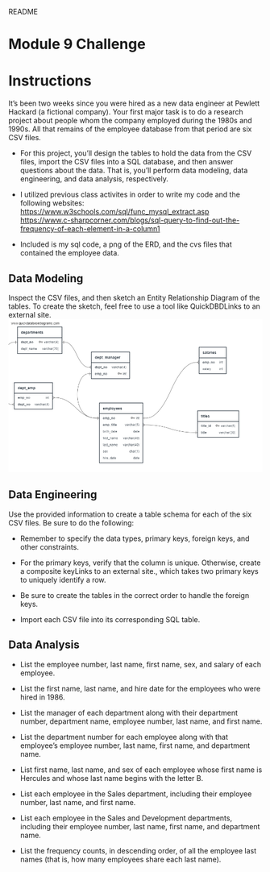 README
# Module 9 Challenge<br>
# Instructions<br>

It’s been two weeks since you were hired as a new data engineer at Pewlett Hackard (a fictional company). Your first major task is to do a research project about people whom the company employed during the 1980s and 1990s. All that remains of the employee database from that period are six CSV files.<br>

* For this project, you’ll design the tables to hold the data from the CSV files, import the CSV files into a SQL database, and then answer questions about the data. That is, you’ll perform data modeling, data engineering, and data analysis, respectively. <br>

* I utilized previous class activites in order to write my code and the following websites:<br>
https://www.w3schools.com/sql/func_mysql_extract.asp<br>
https://www.c-sharpcorner.com/blogs/sql-query-to-find-out-the-frequency-of-each-element-in-a-column1<br>

* Included is my sql code, a png of the ERD, and the cvs files that contained the employee data.

## Data Modeling<br>
Inspect the CSV files, and then sketch an Entity Relationship Diagram of the tables. To create the sketch, feel free to use a tool like QuickDBDLinks to an external site.<br>
![employee erd](employee_diagram.png) 

## Data Engineering<br>
Use the provided information to create a table schema for each of the six CSV files. Be sure to do the following:
* Remember to specify the data types, primary keys, foreign keys, and other constraints.

* For the primary keys, verify that the column is unique. Otherwise, create a composite keyLinks to an external site., which takes two primary keys to uniquely identify a row.

* Be sure to create the tables in the correct order to handle the foreign keys.

* Import each CSV file into its corresponding SQL table.

## Data Analysis<br>
* List the employee number, last name, first name, sex, and salary of each employee.

* List the first name, last name, and hire date for the employees who were hired in 1986.

* List the manager of each department along with their department number, department name, employee number, last name, and first name.

* List the department number for each employee along with that employee’s employee number, last name, first name, and department name.

* List first name, last name, and sex of each employee whose first name is Hercules and whose last name begins with the letter B.

* List each employee in the Sales department, including their employee number, last name, and first name.

* List each employee in the Sales and Development departments, including their employee number, last name, first name, and department name.

* List the frequency counts, in descending order, of all the employee last names (that is, how many employees share each last name).